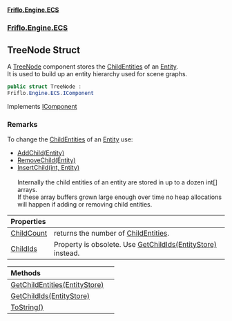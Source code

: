 #### [Friflo.Engine.ECS](index.md 'index')
### [Friflo.Engine.ECS](Friflo.Engine.ECS.md 'Friflo.Engine.ECS')

## TreeNode Struct

A [TreeNode](TreeNode.md 'Friflo.Engine.ECS.TreeNode') component stores the [ChildEntities](Entity.ChildEntities.md 'Friflo.Engine.ECS.Entity.ChildEntities') of an [Entity](Entity.md 'Friflo.Engine.ECS.Entity').<br/>
It is used to build up an entity hierarchy used for scene graphs.

```csharp
public struct TreeNode :
Friflo.Engine.ECS.IComponent
```

Implements [IComponent](IComponent.md 'Friflo.Engine.ECS.IComponent')

### Remarks
To change the [ChildEntities](Entity.ChildEntities.md 'Friflo.Engine.ECS.Entity.ChildEntities') of an [Entity](Entity.md 'Friflo.Engine.ECS.Entity') use:<br/>
- [AddChild(Entity)](Entity.AddChild(Entity).md 'Friflo.Engine.ECS.Entity.AddChild(Friflo.Engine.ECS.Entity)')<br/>
- [RemoveChild(Entity)](Entity.RemoveChild(Entity).md 'Friflo.Engine.ECS.Entity.RemoveChild(Friflo.Engine.ECS.Entity)')<br/>
- [InsertChild(int, Entity)](Entity.InsertChild(int,Entity).md 'Friflo.Engine.ECS.Entity.InsertChild(int, Friflo.Engine.ECS.Entity)')<br/><br/>
Internally the child entities of an entity are stored in up to a dozen int[] arrays.<br/>
If these array buffers grown large enough over time no heap allocations will happen if adding or removing child entities.<br/>

| Properties | |
| :--- | :--- |
| [ChildCount](TreeNode.ChildCount.md 'Friflo.Engine.ECS.TreeNode.ChildCount') | returns the number of [ChildEntities](Entity.ChildEntities.md 'Friflo.Engine.ECS.Entity.ChildEntities'). |
| [ChildIds](TreeNode.ChildIds.md 'Friflo.Engine.ECS.TreeNode.ChildIds') | Property is obsolete. Use [GetChildIds(EntityStore)](TreeNode.GetChildIds(EntityStore).md 'Friflo.Engine.ECS.TreeNode.GetChildIds(Friflo.Engine.ECS.EntityStore)') instead. |

| Methods | |
| :--- | :--- |
| [GetChildEntities(EntityStore)](TreeNode.GetChildEntities(EntityStore).md 'Friflo.Engine.ECS.TreeNode.GetChildEntities(Friflo.Engine.ECS.EntityStore)') | |
| [GetChildIds(EntityStore)](TreeNode.GetChildIds(EntityStore).md 'Friflo.Engine.ECS.TreeNode.GetChildIds(Friflo.Engine.ECS.EntityStore)') | |
| [ToString()](TreeNode.ToString().md 'Friflo.Engine.ECS.TreeNode.ToString()') | |
